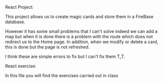 React Project:

This project allows us to create magic cards and store them in a FireBase database.

However it has some small problems that I can't solve indeed we can add a map but when it is done there is a problem with the route which does not redirect us to the Home page. In addition, when we modify or delete a card, this is done but the page is not refreshed.

I think these are simple errors to fix but I can't fix them T_T.

React exercise:

In this file you will find the exercises carried out in class
